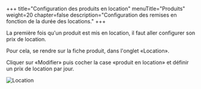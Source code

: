 +++
title="Configuration des produits en location"
menuTitle="Produits"
weight=20
chapter=false
description="Configuration des remises en fonction de la durée des locations."
+++

La première fois qu'un produit est mis en location, il faut aller configurer
son prix de location.

Pour cela, se rendre sur la fiche produit, dans l'onglet «Location».

Cliquer sur «Modifier» puis cocher la case «produit en location» et
définir un prix de location par jour.

![Location](./../../images/dolibarr_product_rental.png?classes=shadow,border&height=400px)
